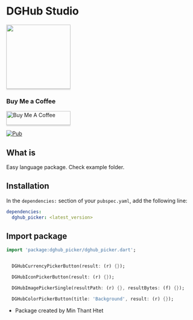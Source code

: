 # DGHub Studio

<a href="https://t.me/dghub_founder" target="_blank"><img src="https://avatars.githubusercontent.com/u/112307287?v=4 | width=100" style="height: 170px !important;width: 170px !important;box-shadow: 0px 3px 2px 0px rgba(190, 190, 190, 0.5) !important;-webkit-box-shadow: 0px 3px 2px 0px rgba(190, 190, 190, 0.5) !important;" ></a>

### Buy Me a Coffee

<a href="https://www.paypal.me/dghubfounder" target="_blank"><img src="https://www.buymeacoffee.com/assets/img/custom_images/orange_img.png" alt="Buy Me A Coffee" style="height: 37px !important;width: 170px !important;box-shadow: 0px 3px 2px 0px rgba(190, 190, 190, 0.5) !important;-webkit-box-shadow: 0px 3px 2px 0px rgba(190, 190, 190, 0.5) !important;" ></a>

[![Pub](https://img.shields.io/pub/v/font_awesome_flutter.svg)](https://pub.dartlang.org/packages/dghub_picker)

## What is

Easy language package.
Check example folder.

## Installation

In the `dependencies:` section of your `pubspec.yaml`, add the following line:

```yaml
dependencies:
  dghub_picker: <latest_version>
```

## Import package

```dart
import 'package:dghub_picker/dghub_picker.dart';
```

```dart

  DGHubCurrencyPickerButton(result: (r) {});

  DGHubIconPickerButton(result: (r) {});

  DGHubImagePickerSingle(resultPath: (r) {}, resultBytes: (f) {});

  DGHubColorPickerButton(title: 'Background', result: (r) {});

```

- Package created by Min Thant Htet
